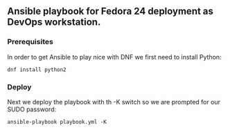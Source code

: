 ## Ansible playbook for Fedora 24 deployment as DevOps workstation.

### Prerequisites

In order to get Ansible to play nice with DNF we first need to install Python:

    dnf install python2

### Deploy

Next we deploy the playbook with th -K switch so we are prompted for our SUDO password:

    ansible-playbook playbook.yml -K

